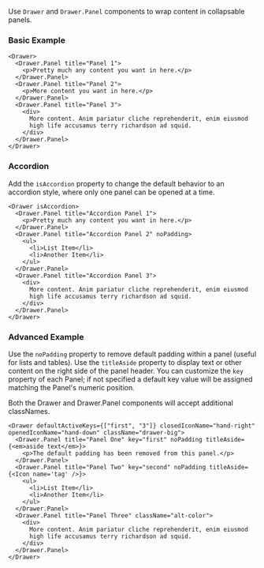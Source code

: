 Use `Drawer` and `Drawer.Panel` components to wrap content in collapsable panels.

### Basic Example
```
<Drawer>
  <Drawer.Panel title="Panel 1">
    <p>Pretty much any content you want in here.</p>
  </Drawer.Panel>
  <Drawer.Panel title="Panel 2">
    <p>More content you want in here.</p>
  </Drawer.Panel>
  <Drawer.Panel title="Panel 3">
    <div>
      More content. Anim pariatur cliche reprehenderit, enim eiusmod
      high life accusamus terry richardson ad squid.
    </div>
  </Drawer.Panel>
</Drawer>
```


### Accordion
Add the `isAccordion` property to change the default behavior to an accordion
style, where only one panel can be opened at a time.
```
<Drawer isAccordion>
  <Drawer.Panel title="Accordion Panel 1">
    <p>Pretty much any content you want in here.</p>
  </Drawer.Panel>
  <Drawer.Panel title="Accordion Panel 2" noPadding>
    <ul>
      <li>List Item</li>
      <li>Another Item</li>
    </ul>
  </Drawer.Panel>
  <Drawer.Panel title="Accordion Panel 3">
    <div>
      More content. Anim pariatur cliche reprehenderit, enim eiusmod
      high life accusamus terry richardson ad squid.
    </div>
  </Drawer.Panel>
</Drawer>
```


### Advanced Example
Use the `noPadding` property to remove default padding within a panel (useful for lists and tables).
Use the `titleAside` property to display text or other content on the right side of the panel header.
You can customize the `key` property of each Panel; if not specified a default key value will be assigned
matching the Panel's numeric position.

Both the Drawer and Drawer.Panel components will accept additional classNames.

```
<Drawer defaultActiveKeys={["first", "3"]} closedIconName="hand-right" openedIconName="hand-down" className="drawer-big">
  <Drawer.Panel title="Panel One" key="first" noPadding titleAside={<em>aside text</em>}>
    <p>The default padding has been removed from this panel.</p>
  </Drawer.Panel>
  <Drawer.Panel title="Panel Two" key="second" noPadding titleAside={<Icon name='tag' />}>
    <ul>
      <li>List Item</li>
      <li>Another Item</li>
    </ul>
  </Drawer.Panel>
  <Drawer.Panel title="Panel Three" className="alt-color">
    <div>
      More content. Anim pariatur cliche reprehenderit, enim eiusmod
      high life accusamus terry richardson ad squid.
    </div>
  </Drawer.Panel>
</Drawer>
```
